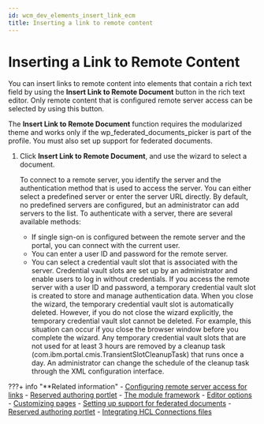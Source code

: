 ```yaml
---
id: wcm_dev_elements_insert_link_ecm
title: Inserting a link to remote content
---
```


# Inserting a Link to Remote Content

You can insert links to remote content into elements that contain a rich text field by using the **Insert Link to Remote Document** button in the rich text editor. Only remote content that is configured remote server access can be selected by using this button.

The **Insert Link to Remote Document** function requires the modularized theme and works only if the wp_federated_documents_picker is part of the profile. You must also set up support for federated documents.

1.  Click **Insert Link to Remote Document**, and use the wizard to select a document.

    To connect to a remote server, you identify the server and the authentication method that is used to access the server. You can either select a predefined server or enter the server URL directly. By default, no predefined servers are configured, but an administrator can add servers to the list. To authenticate with a server, there are several available methods:

    -   If single sign-on is configured between the remote server and the portal, you can connect with the current user.
    -   You can enter a user ID and password for the remote server.
    -   You can select a credential vault slot that is associated with the server. Credential vault slots are set up by an administrator and enable users to log in without credentials.
    If you access the remote server with a user ID and password, a temporary credential vault slot is created to store and manage authentication data. When you close the wizard, the temporary credential vault slot is automatically deleted. However, if you do not close the wizard explicitly, the temporary credential vault slot cannot be deleted. For example, this situation can occur if you close the browser window before you complete the wizard. Any temporary credential vault slots that are not used for at least 3 hours are removed by a cleanup task (com.ibm.portal.cmis.TransientSlotCleanupTask) that runs once a day. An administrator can change the schedule of the cleanup task through the XML configuration interface.


???+ info "**Related information"
    - [Configuring remote server access for links](../../../../../wcm_configuration/cfg_webcontent_auth_env/wcm_config_ecm_whitelist.md)
    - [Reserved authoring portlet](../../../content_management_artifacts/reserved_auth_portlet/index.md)
    - [The module framework](../../../../../../build_sites/themes_skins/the_module_framework/index.md)
    - [Editor options](../../../auth_portlet_settings/wcm_config_authoringportlet_richtext.md)
    - [Customizing pages](../../../../../../deployment/manage/portal_admin_tools/portal_user_interface/managing_pages/manage_pages_portlets/customizing_pages/index.md)
    - [Setting up support for federated documents](../../../../../wcm_configuration/cfg_webcontent_auth_env/fed_docs_setup/index.md)
    - [Reserved authoring portlet](../../../content_management_artifacts//reserved_auth_portlet/index.md)
    - [Integrating HCL Connections files](../../../../../../extend_dx/integration/connections/configuration/cfg_connections_features/integrating_cnx_files/index.md)


